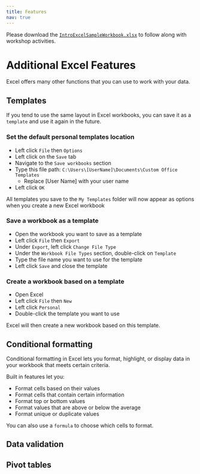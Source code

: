 ```yaml
---
title: Features
nav: true
---
```

Please download the <a href="images/IntroExcelSampleWorkbook.xlsx" target="_blank">`IntroExcelSampleWorkbook.xlsx`</a> to follow along with workshop activities.

# Additional Excel Features

Excel offers many other functions that you can use to work with your data.

## Templates

If you tend to use the same layout in Excel workbooks, you can save it as a `template` and use it again in the future.

### Set the default personal templates location
* Left click `File` then `Options`
* Left click on the `Save` tab
* Navigate to the `Save workbooks` section
* Type this file path: `C:\Users\[UserName]\Documents\Custom Office Templates`
  * Replace [User Name] with your user name
* Left click `OK`

All templates you save to the `My Templates` folder will now appear as options when you create a new Excel workbook

### Save a workbook as a template
* Open the workbook you want to save as a template
* Left click `File` then `Export`
* Under `Export`, left click `Change File Type`
* Under the `Workbook File Types` section, double-click on `Template`
* Type the file name you want to use for the template
* Left click `Save` and close the template

### Create a workbook based on a template
* Open Excel
* Left click `File` then `New`
* Left click `Personal`
* Double-click the template you want to use

Excel will then create a new workbook based on this template.

## Conditional formatting

Conditional formatting in Excel lets you format, highlight, or display data in your workbook that meets certain criteria.

Built in features let you:
* Format cells based on their values
* Format cells that contain certain information
* Format top or bottom values
* Format values that are above or below the average
* Format unique or duplicate values

You can also use a `formula` to choose which cells to format.
 

## Data validation


## Pivot tables